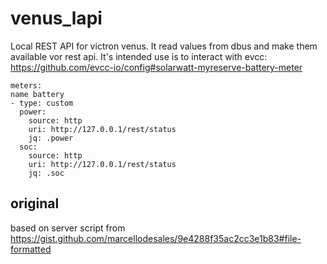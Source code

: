 # venus_lapi
Local REST API for victron venus. It read values from dbus and make them available vor rest api.
It's intended use is to interact with evcc:
https://github.com/evcc-io/config#solarwatt-myreserve-battery-meter
```
meters:
name battery
- type: custom
  power:
    source: http
    uri: http://127.0.0.1/rest/status
    jq: .power
  soc:
    source: http
    uri: http://127.0.0.1/rest/status
    jq: .soc
```
## original
based on server script from https://gist.github.com/marcellodesales/9e4288f35ac2cc3e1b83#file-formatted
